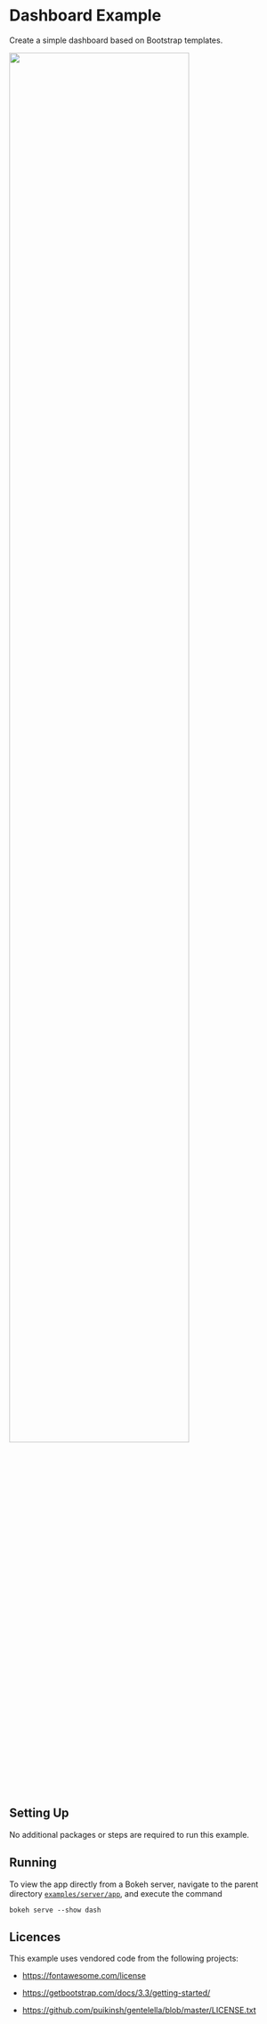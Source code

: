 # Dashboard Example

Create a simple dashboard based on Bootstrap templates.

<img src="https://static.bokeh.org/dash.png" width="80%">

## Setting Up

No additional packages or steps are required to run this example.

## Running

To view the app directly from a Bokeh server, navigate to the parent directory
[`examples/server/app`](https://github.com/bokeh/bokeh/blob/-/examples/server/app),
and execute the command

    bokeh serve --show dash

## Licences

This example uses vendored code from the following projects:

* https://fontawesome.com/license

* https://getbootstrap.com/docs/3.3/getting-started/

* https://github.com/puikinsh/gentelella/blob/master/LICENSE.txt

